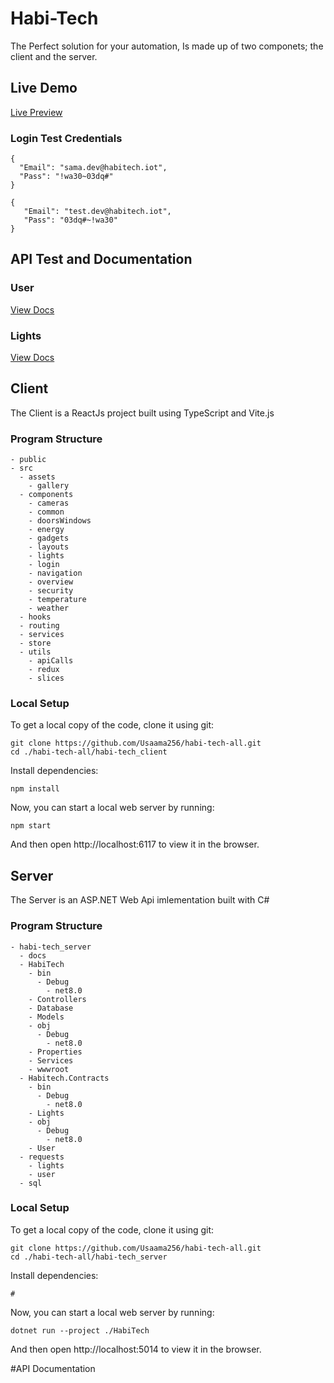 # Habi-Tech 
The Perfect solution for your automation, Is made up of two componets; the client and the server.
## Live Demo
<a href="https://habitech.azurewebsites.net/">Live Preview</a>
### Login Test Credentials
```
{
  "Email": "sama.dev@habitech.iot",
  "Pass": "!wa30~03dq#"
}
```
```
{
   "Email": "test.dev@habitech.iot",
   "Pass": "03dq#~!wa30"
}
```
## API Test and Documentation
### User
<a href="https://app.swaggerhub.com/apis-docs/USAAMANKANGI/User/1.0.0#/default/post_habitech_api_login">View Docs</a>

### Lights
<a href="https://app.swaggerhub.com/apis-docs/USAAMANKANGI/Lights/1.0.0#/default/get_habitech_api_switchlight__device_id___action___user_Id_">View Docs</a>

## Client
The Client is a ReactJs project built using TypeScript and Vite.js
### Program Structure
```plaintext
- public
- src
  - assets
    - gallery
  - components
    - cameras
    - common
    - doorsWindows
    - energy
    - gadgets
    - layouts
    - lights
    - login
    - navigation
    - overview
    - security
    - temperature
    - weather
  - hooks
  - routing
  - services
  - store
  - utils
    - apiCalls
    - redux
    - slices
```
### Local Setup
To get a local copy of the code, clone it using git:

```
git clone https://github.com/Usaama256/habi-tech-all.git
cd ./habi-tech-all/habi-tech_client
```
Install dependencies:

```
npm install
```

Now, you can start a local web server by running:

```
npm start
```

And then open http://localhost:6117 to view it in the browser.

## Server
The Server is an ASP.NET Web Api imlementation built with C#
### Program Structure
```plaintext
- habi-tech_server
  - docs
  - HabiTech
    - bin
      - Debug
        - net8.0
    - Controllers
    - Database
    - Models
    - obj
      - Debug
        - net8.0
    - Properties
    - Services
    - wwwroot
  - Habitech.Contracts
    - bin
      - Debug
        - net8.0
    - Lights
    - obj
      - Debug
        - net8.0
    - User
  - requests
    - lights
    - user
  - sql
```
### Local Setup
To get a local copy of the code, clone it using git:

```
git clone https://github.com/Usaama256/habi-tech-all.git
cd ./habi-tech-all/habi-tech_server
```
Install dependencies:

```
#
```

Now, you can start a local web server by running:

```
dotnet run --project ./HabiTech
```

And then open http://localhost:5014 to view it in the browser.

#API Documentation
